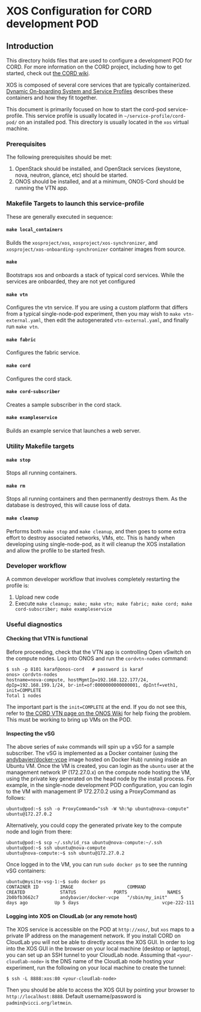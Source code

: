 # XOS Configuration for CORD development POD

## Introduction

This directory holds files that are used to configure a development POD for
CORD.  For more information on the CORD project, including how to get started, check out
[the CORD wiki](http://wiki.opencord.org/).

XOS is composed of several core services that are typically containerized. [Dynamic On-boarding System and Service Profiles](http://wiki.opencord.org/display/CORD/Dynamic+On-boarding+System+and+Service+Profiles) describes these containers and how they fit together. 

This document is primarily focused on how to start the cord-pod service-profile. This service profile is usually located in `~/service-profile/cord-pod/` on an installed pod. This directory is usually located in the `xos` virtual machine.

### Prerequisites

The following prerequisites should be met:

1. OpenStack should be installed, and OpenStack services (keystone, nova, neutron, glance, etc) should be started.
2. ONOS should be installed, and at a minimum, ONOS-Cord should be running the VTN app.

### Makefile Targets to launch this service-profile

These are generally executed in sequence:

#### `make local_containers`
Builds the `xosproject/xos`, `xosproject/xos-synchronizer`, and `xosproject/xos-onboarding-synchronizer` container images from source.

#### `make`
Bootstraps xos and onboards a stack of typical cord services. While the services are onboarded, they are not yet configured

#### `make vtn`
Configures the vtn service. If you are using a custom platform that differs from a typical single-node-pod experiment, then you may wish to `make vtn-external.yaml`, then edit the autogenerated `vtn-external.yaml`, and finally run `make vtn`.  

#### `make fabric`
Configures the fabric service.

#### `make cord`
Configures the cord stack.

#### `make cord-subscriber`
Creates a sample subscriber in the cord stack.

#### `make exampleservice`
Builds an example service that launches a web server. 

### Utility Makefile targets

#### `make stop`
Stops all running containers.

#### `make rm`
Stops all running containers and then permanently destroys them. As the database is destroyed, this will cause loss of data. 

#### `make cleanup`
Performs both `make stop` and `make cleanup`, and then goes to some extra effort to destroy associated networks, VMs, etc. This is handy when developing using single-node-pod, as it will cleanup the XOS installation and allow the profile to be started fresh.

### Developer workflow

A common developer workflow that involves completely restarting the profile is:

1. Upload new code
2. Execute `make cleanup; make; make vtn; make fabric; make cord; make cord-subscriber; make exampleservice`

### Useful diagnostics

#### Checking that VTN is functional

Before proceeding, check that the VTN app is controlling Open vSwitch on the compute nodes.  Log
into ONOS and run the `cordvtn-nodes` command:

```
$ ssh -p 8101 karaf@onos-cord   # password is karaf
onos> cordvtn-nodes
hostname=nova-compute, hostMgmtIp=192.168.122.177/24, dpIp=192.168.199.1/24, br-int=of:0000000000000001, dpIntf=veth1, init=COMPLETE
Total 1 nodes
```
The important part is the `init=COMPLETE` at the end.  If you do not see this, refer to
[the CORD VTN page on the ONOS Wiki](https://wiki.onosproject.org/display/ONOS/CORD+VTN) for
help fixing the problem.  This must be working to bring up VMs on the POD.

#### Inspecting the vSG

The above series of `make` commands will spin up a vSG for a sample subscriber.  The
vSG is implemented as a Docker container (using the
[andybavier/docker-vcpe](https://hub.docker.com/r/andybavier/docker-vcpe/) image
hosted on Docker Hub) running inside an Ubuntu VM.  Once the VM is created, you
can login as the `ubuntu` user at the management network IP (172.27.0.x) on the compute node
hosting the VM, using the private key generated on the head node by the install process.
For example, in the single-node development POD configuration, you can login to the VM
with management IP 172.27.0.2 using a ProxyCommand as follows:

```
ubuntu@pod:~$ ssh -o ProxyCommand="ssh -W %h:%p ubuntu@nova-compute" ubuntu@172.27.0.2
```

Alternatively, you could copy the generated private key to the compute node
and login from there:

```
ubuntu@pod:~$ scp ~/.ssh/id_rsa ubuntu@nova-compute:~/.ssh
ubuntu@pod:~$ ssh ubuntu@nova-compute
ubuntu@nova-compute:~$ ssh ubuntu@172.27.0.2
```

Once logged in to the VM, you can run `sudo docker ps` to see the running
vSG containers:

```
ubuntu@mysite-vsg-1:~$ sudo docker ps
CONTAINER ID        IMAGE                    COMMAND             CREATED             STATUS              PORTS               NAMES
2b0bfb3662c7        andybavier/docker-vcpe   "/sbin/my_init"     5 days ago          Up 5 days                               vcpe-222-111
```

#### Logging into XOS on CloudLab (or any remote host)

The XOS service is accessible on the POD at `http://xos/`, but `xos` maps to a private IP address
on the management network.  If you install CORD on CloudLab 
you will not be able to directly access the XOS GUI.
In order to log into the XOS GUI in the browser on your local machine (desktop or laptop), 
you can set up an SSH tunnel to your CloudLab node.  Assuming that 
`<your-cloudlab-node>` is the DNS name of the CloudLab node hosting your experiment,
run the following on your local machine to create the tunnel:

```
$ ssh -L 8888:xos:80 <your-cloudlab-node>
```

Then you should be able to access the XOS GUI by pointing your browser to
`http://localhost:8888`.  Default username/password is `padmin@vicci.org/letmein`.
